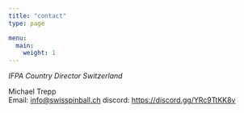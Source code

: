 ```yaml
---
title: "contact"
type: page

menu:
  main:
    weight: 1
---
```


_IFPA Country Director Switzerland_

Michael Trepp  
Email: <info@swisspinball.ch>
discord: https://discord.gg/YRc9TtKK8v